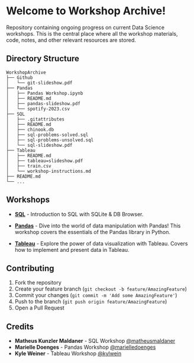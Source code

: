 # Welcome to Workshop Archive!

Repository containing ongoing progress on current Data Science workshops. This is the central place where all the workshop materials, code, notes, and other relevant resources are stored.

## Directory Structure

```plaintext
WorkshopArchive
├── Github
│   └── git-slideshow.pdf
├── Pandas
│   ├── Pandas Workshop.ipynb
│   ├── README.md
│   ├── pandas-slideshow.pdf
│   └── spotify-2023.csv 
├── SQL
│   ├── .gitattributes
│   ├── README.md
│   ├── chinook.db
│   ├── sql-problems-solved.sql
│   ├── sql-problems-unsolved.sql
│   └── sql-slideshow.pdf
├── Tableau
│   ├── README.md
│   ├── tableau=slideshow.pdf
│   ├── train.csv
│   └── workshop-instructions.md
├── README.md
└── ...
```

## Workshops

- **[SQL](./SQL/)** - Introduction to SQL with SQLite & DB Browser.
  
- **[Pandas](./Pandas/)** - Dive into the world of data manipulation with Pandas! This workshop covers the essentials of the Pandas library in Python.

- **[Tableau](./Tableau/)** - Explore the power of data visualization with Tableau. Covers how to implement and present data in Tableau.

[//]: # "- **[Github](./Github/)** - Contains materials related to our workshop on Github."

## Contributing

1. Fork the repository
2. Create your feature branch (`git checkout -b feature/AmazingFeature`)
3. Commit your changes (`git commit -m 'Add some AmazingFeature'`)
4. Push to the branch (`git push origin feature/AmazingFeature`)
5. Open a Pull Request

## Credits

- **Matheus Kunzler Maldaner** - SQL Workshop [@matheusmaldaner](https://github.com/matheusmaldaner)
- **Marielle Doenges** - Pandas Workshop [@marielledoenges](https://github.com/marielledoenges)
- **Kyle Weiner** - Tableau Workshop [@kylwein](https://github.com/kylwein)
